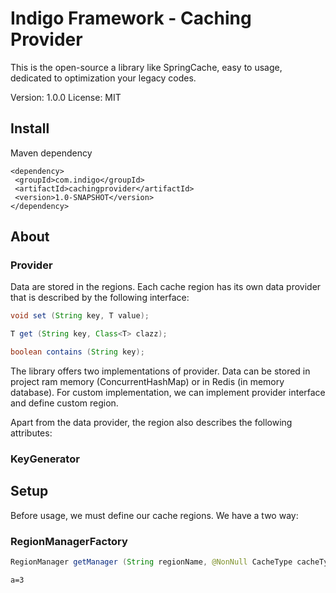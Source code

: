 # Indigo Framework - Caching Provider

This is the open-source a library like SpringCache, easy to usage, dedicated to optimization your legacy codes.

Version: 1.0.0
License: MIT

## Install

Maven dependency

```maven
<dependency>
 <groupId>com.indigo</groupId>
 <artifactId>cachingprovider</artifactId>
 <version>1.0-SNAPSHOT</version>
</dependency>
```

## About

### Provider

Data are stored in the regions. Each cache region has its own data provider that is described by the following interface:

```java
void set (String key, T value);

T get (String key, Class<T> clazz);

boolean contains (String key);
```
The library offers two implementations of provider. Data can be stored in project ram memory (ConcurrentHashMap) or
in Redis (in memory database). For custom implementation, we can implement provider interface and define custom region.

Apart from the data provider, the region also describes the following attributes:

### KeyGenerator

## Setup

Before usage, we must define our cache regions. We have a two way:

### RegionManagerFactory
```java
RegionManager getManager (String regionName, @NonNull CacheType cacheType, RedisConfig redisConfig, int expirationTime, boolean autoUpdate);
```

```properties
a=3
```
